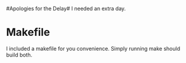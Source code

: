 #Apologies for the Delay#
I needed an extra day.

# Makefile #
I included a makefile for you convenience.
Simply running make should build both.

